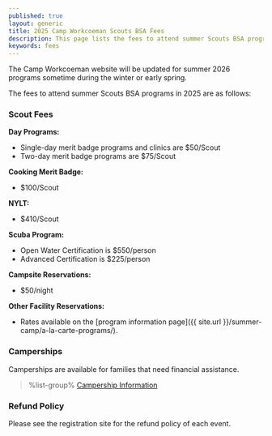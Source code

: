 ```yaml
---
published: true
layout: generic
title: 2025 Camp Workcoeman Scouts BSA Fees
description: This page lists the fees to attend summer Scouts BSA programs at Camp Workcoeman.
keywords: fees
---
```


<div class="alert alert-info">
The Camp Workcoeman website will be updated for summer 2026 programs sometime during the winter or early spring.
</div>

The fees to attend summer Scouts BSA programs in 2025 are as follows:

### Scout Fees

**Day Programs:**

* Single-day merit badge programs and clinics are $50/Scout
* Two-day merit badge programs are $75/Scout

**Cooking Merit Badge:**

* $100/Scout

**NYLT:**

* $410/Scout

**Scuba Program:**

* Open Water Certification is $550/person
* Advanced Certification is $225/person

**Campsite Reservations:**

* $50/night

**Other Facility Reservations:**

* Rates available on the [program information page]({{ site.url }}/summer-camp/a-la-carte-programs/).

### Camperships

Camperships are available for families that need financial assistance.

> %list-group%
> <a href="{{ site.url }}/summer-camp/camperships/" class="list-group-item">Campership Information</a>

### Refund Policy

Please see the registration site for the refund policy of each event.

